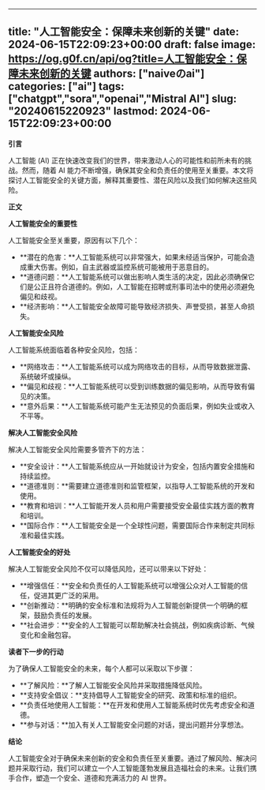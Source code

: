
---
title: "人工智能安全：保障未来创新的关键"
date: 2024-06-15T22:09:23+00:00
draft: false
image: https://og.g0f.cn/api/og?title=人工智能安全：保障未来创新的关键
authors: ["naiveのai"]
categories: ["ai"]
tags: ["chatgpt","sora","openai","Mistral AI"]
slug: "20240615220923"
lastmod: 2024-06-15T22:09:23+00:00
---
**引言**

人工智能 (AI) 正在快速改变我们的世界，带来激动人心的可能性和前所未有的挑战。然而，随着 AI 能力不断增强，确保其安全和负责任的使用至关重要。本文将探讨人工智能安全的关键方面，解释其重要性、潜在风险以及我们如何解决这些风险。

**正文**

**人工智能安全的重要性**

人工智能安全至关重要，原因有以下几个：

* **潜在的危害：**人工智能系统可以非常强大，如果未经适当保护，可能会造成重大伤害。例如，自主武器或监控系统可能被用于恶意目的。
* **道德问题：**人工智能系统可以做出影响人类生活的决定，因此必须确保它们是公正且符合道德的。例如，人工智能在招聘或刑事司法中的使用必须避免偏见和歧视。
* **经济影响：**人工智能安全故障可能导致经济损失、声誉受损，甚至人命损失。

**人工智能安全风险**

人工智能系统面临着各种安全风险，包括：

* **网络攻击：**人工智能系统可以成为网络攻击的目标，从而导致数据泄露、系统破坏或操纵。
* **偏见和歧视：**人工智能系统可以受到训练数据的偏见影响，从而导致有偏见的决策。
* **意外后果：**人工智能系统可能产生无法预见的负面后果，例如失业或收入不平等。

**解决人工智能安全风险**

解决人工智能安全风险需要多管齐下的方法：

* **安全设计：**人工智能系统应从一开始就设计为安全，包括内置安全措施和持续监控。
* **道德准则：**需要建立道德准则和监管框架，以指导人工智能系统的开发和使用。
* **教育和培训：**人工智能开发人员和用户需要接受安全最佳实践方面的教育和培训。
* **国际合作：**人工智能安全是一个全球性问题，需要国际合作来制定共同标准和最佳实践。

**人工智能安全的好处**

解决人工智能安全风险不仅可以降低风险，还可以带来以下好处：

* **增强信任：**安全和负责任的人工智能系统可以增强公众对人工智能的信任，促进其更广泛的采用。
* **创新推动：**明确的安全标准和法规将为人工智能创新提供一个明确的框架，鼓励负责任的发展。
* **社会进步：**安全的人工智能可以帮助解决社会挑战，例如疾病诊断、气候变化和金融包容。

**读者下一步的行动**

为了确保人工智能安全的未来，每个人都可以采取以下步骤：

* **了解风险：**了解人工智能安全风险并采取措施降低风险。
* **支持安全倡议：**支持倡导人工智能安全的研究、政策和标准的组织。
* **负责任地使用人工智能：**在开发和使用人工智能系统时优先考虑安全和道德。
* **参与对话：**加入有关人工智能安全问题的对话，提出问题并分享想法。

**结论**

人工智能安全对于确保未来创新的安全和负责任至关重要。通过了解风险、解决问题并采取行动，我们可以建立一个人工智能蓬勃发展且造福社会的未来。让我们携手合作，塑造一个安全、道德和充满活力的 AI 世界。